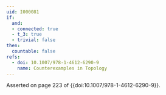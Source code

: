 ```yaml
---
uid: I000081
if:
  and:
  - connected: true
  - t_3: true
  - trivial: false
then:
  countable: false
refs:
  - doi: 10.1007/978-1-4612-6290-9
    name: Counterexamples in Topology
---
```


Asserted on page 223 of {{doi:10.1007/978-1-4612-6290-9}}.
